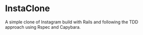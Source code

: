 InstaClone
===================

A simple clone of Instagram build with Rails and following the TDD approach using Rspec and Capybara.
